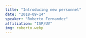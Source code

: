 ```yaml
---
title: "Introducing new personnel"
date: "2018-09-14"
speaker: "Roberto Fernandez"
affiliation: "ISP/UV"
img: roberto.webp
---
```

